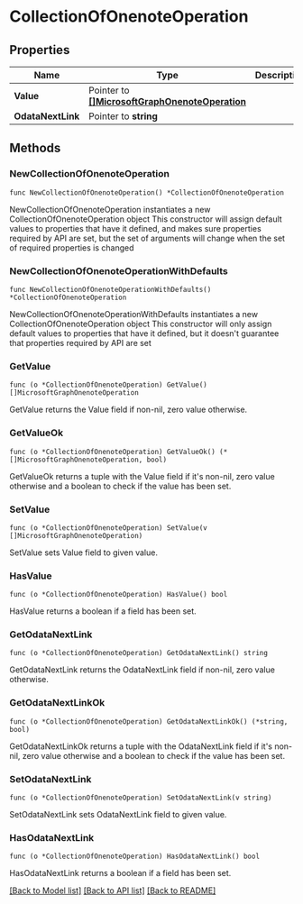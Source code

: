 # CollectionOfOnenoteOperation

## Properties

Name | Type | Description | Notes
------------ | ------------- | ------------- | -------------
**Value** | Pointer to [**[]MicrosoftGraphOnenoteOperation**](MicrosoftGraphOnenoteOperation.md) |  | [optional] 
**OdataNextLink** | Pointer to **string** |  | [optional] 

## Methods

### NewCollectionOfOnenoteOperation

`func NewCollectionOfOnenoteOperation() *CollectionOfOnenoteOperation`

NewCollectionOfOnenoteOperation instantiates a new CollectionOfOnenoteOperation object
This constructor will assign default values to properties that have it defined,
and makes sure properties required by API are set, but the set of arguments
will change when the set of required properties is changed

### NewCollectionOfOnenoteOperationWithDefaults

`func NewCollectionOfOnenoteOperationWithDefaults() *CollectionOfOnenoteOperation`

NewCollectionOfOnenoteOperationWithDefaults instantiates a new CollectionOfOnenoteOperation object
This constructor will only assign default values to properties that have it defined,
but it doesn't guarantee that properties required by API are set

### GetValue

`func (o *CollectionOfOnenoteOperation) GetValue() []MicrosoftGraphOnenoteOperation`

GetValue returns the Value field if non-nil, zero value otherwise.

### GetValueOk

`func (o *CollectionOfOnenoteOperation) GetValueOk() (*[]MicrosoftGraphOnenoteOperation, bool)`

GetValueOk returns a tuple with the Value field if it's non-nil, zero value otherwise
and a boolean to check if the value has been set.

### SetValue

`func (o *CollectionOfOnenoteOperation) SetValue(v []MicrosoftGraphOnenoteOperation)`

SetValue sets Value field to given value.

### HasValue

`func (o *CollectionOfOnenoteOperation) HasValue() bool`

HasValue returns a boolean if a field has been set.

### GetOdataNextLink

`func (o *CollectionOfOnenoteOperation) GetOdataNextLink() string`

GetOdataNextLink returns the OdataNextLink field if non-nil, zero value otherwise.

### GetOdataNextLinkOk

`func (o *CollectionOfOnenoteOperation) GetOdataNextLinkOk() (*string, bool)`

GetOdataNextLinkOk returns a tuple with the OdataNextLink field if it's non-nil, zero value otherwise
and a boolean to check if the value has been set.

### SetOdataNextLink

`func (o *CollectionOfOnenoteOperation) SetOdataNextLink(v string)`

SetOdataNextLink sets OdataNextLink field to given value.

### HasOdataNextLink

`func (o *CollectionOfOnenoteOperation) HasOdataNextLink() bool`

HasOdataNextLink returns a boolean if a field has been set.


[[Back to Model list]](../README.md#documentation-for-models) [[Back to API list]](../README.md#documentation-for-api-endpoints) [[Back to README]](../README.md)


